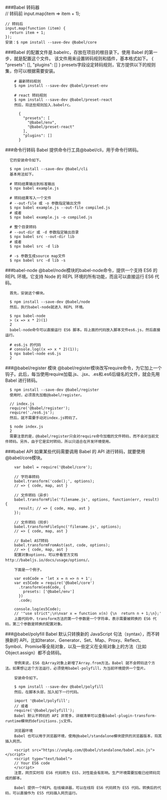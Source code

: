 ###Babel 转码器   
    // 转码前
    input.map(item => item + 1);

    // 转码后
    input.map(function (item) {
      return item + 1;
    });
    安装：$ npm install --save-dev @babel/core
###Babel 的配置文件是.babelrc，存放在项目的根目录下。使用 Babel 的第一步，就是配置这个文件。
        该文件用来设置转码规则和插件，基本格式如下。
        {
          "presets": [],
          "plugins": []
        }
        presets字段设定转码规则，官方提供以下的规则集，你可以根据需要安装。
        
        # 最新转码规则
        $ npm install --save-dev @babel/preset-env

        # react 转码规则
        $ npm install --save-dev @babel/preset-react
        然后，将这些规则加入.babelrc。

          {
            "presets": [
              "@babel/env",
              "@babel/preset-react"
            ],
            "plugins": []
          }
###命令行转码
      Babel 提供命令行工具@babel/cli，用于命令行转码。

      它的安装命令如下。

      $ npm install --save-dev @babel/cli
      基本用法如下。

      # 转码结果输出到标准输出
      $ npx babel example.js

      # 转码结果写入一个文件
      # --out-file 或 -o 参数指定输出文件
      $ npx babel example.js --out-file compiled.js
      # 或者
      $ npx babel example.js -o compiled.js

      # 整个目录转码
      # --out-dir 或 -d 参数指定输出目录
      $ npx babel src --out-dir lib
      # 或者
      $ npx babel src -d lib

      # -s 参数生成source map文件
      $ npx babel src -d lib -s
###babel-node
      @babel/node模块的babel-node命令，提供一个支持 ES6 的 REPL 环境。它支持 Node 的 REPL 环境的所有功能，而且可以直接运行 ES6 代码。

      首先，安装这个模块。

      $ npm install --save-dev @babel/node
      然后，执行babel-node就进入 REPL 环境。

      $ npx babel-node
      > (x => x * 2)(1)
      2
      babel-node命令可以直接运行 ES6 脚本。将上面的代码放入脚本文件es6.js，然后直接运行。

      # es6.js 的代码
      # console.log((x => x * 2)(1));
      $ npx babel-node es6.js
      2
###@babel/register 模块
      @babel/register模块改写require命令，为它加上一个钩子。此后，每当使用require加载.js、.jsx、.es和.es6后缀名的文件，就会先用 Babel 进行转码。

      $ npm install --save-dev @babel/register
      使用时，必须首先加载@babel/register。

      // index.js
      require('@babel/register');
      require('./es6.js');
      然后，就不需要手动对index.js转码了。

      $ node index.js
      2
      需要注意的是，@babel/register只会对require命令加载的文件转码，而不会对当前文件转码。另外，由于它是实时转码，所以只适合在开发环境使用。

###babel API
        如果某些代码需要调用 Babel 的 API 进行转码，就要使用@babel/core模块。

        var babel = require('@babel/core');

        // 字符串转码
        babel.transform('code();', options);
        // => { code, map, ast }

        // 文件转码（异步）
        babel.transformFile('filename.js', options, function(err, result) {
          result; // => { code, map, ast }
        });

        // 文件转码（同步）
        babel.transformFileSync('filename.js', options);
        // => { code, map, ast }

        // Babel AST转码
        babel.transformFromAst(ast, code, options);
        // => { code, map, ast }
        配置对象options，可以参看官方文档http://babeljs.io/docs/usage/options/。

        下面是一个例子。

        var es6Code = 'let x = n => n + 1';
        var es5Code = require('@babel/core')
          .transform(es6Code, {
            presets: ['@babel/env']
          })
          .code;

        console.log(es5Code);
        // '"use strict";\n\nvar x = function x(n) {\n  return n + 1;\n};'
        上面代码中，transform方法的第一个参数是一个字符串，表示需要被转换的 ES6 代码，第二个参数是转换的配置对象。

###@babel/polyfill
        Babel 默认只转换新的 JavaScript 句法（syntax），而不转换新的 API，比如Iterator、Generator、Set、Map、Proxy、Reflect、Symbol、Promise等全局对象，以及一些定义在全局对象上的方法（比如Object.assign）都不会转码。

        举例来说，ES6 在Array对象上新增了Array.from方法。Babel 就不会转码这个方法。如果想让这个方法运行，必须使用babel-polyfill，为当前环境提供一个垫片。

        安装命令如下。

        $ npm install --save-dev @babel/polyfill
        然后，在脚本头部，加入如下一行代码。

        import '@babel/polyfill';
        // 或者
        require('@babel/polyfill');
        Babel 默认不转码的 API 非常多，详细清单可以查看babel-plugin-transform-runtime模块的definitions.js文件。

        浏览器环境
        Babel 也可以用于浏览器环境，使用@babel/standalone模块提供的浏览器版本，将其插入网页。

        <script src="https://unpkg.com/@babel/standalone/babel.min.js"></script>
        <script type="text/babel">
        // Your ES6 code
        </script>
        注意，网页实时将 ES6 代码转为 ES5，对性能会有影响。生产环境需要加载已经转码完成的脚本。

        Babel 提供一个REPL 在线编译器，可以在线将 ES6 代码转为 ES5 代码。转换后的代码，可以直接作为 ES5 代码插入网页运行。
